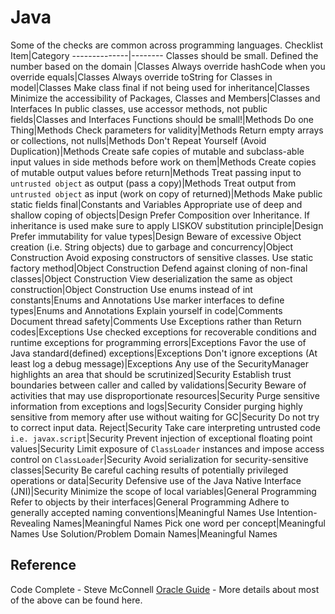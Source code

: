 # Java

Some of the checks are common across programming languages.
Checklist Item|Category
--------------|--------
Classes should be small. Defined the number based on the domain |Classes
Always override hashCode when you override equals|Classes
Always override toString for Classes in model|Classes
Make class final if not being used for inheritance|Classes
Minimize the accessibility of Packages, Classes and Members|Classes and Interfaces
In public classes, use accessor methods, not public fields|Classes and Interfaces
Functions should be small!|Methods
Do one Thing|Methods
Check parameters for validity|Methods
Return empty arrays or collections, not nulls|Methods
Don't Repeat Yourself (Avoid Duplication)|Methods
Create safe copies of mutable and subclass-able input values in side methods before work on them|Methods
Create copies of mutable output values before return|Methods
Treat passing input to `untrusted object` as output (pass a copy)|Methods
Treat output from `untrusted object` as input (work on copy of returned)|Methods
Make public static fields final|Constants and Variables
Appropriate use of deep and shallow coping of objects|Design
Prefer Composition over Inheritance. If inheritance is used make sure to apply LISKOV substitution principle|Design
Prefer immutability for value types|Design
Beware of excessive Object creation (i.e. String objects) due to garbage and concurrency|Object Construction
Avoid exposing constructors of sensitive classes. Use static factory method|Object Construction
Defend against cloning of non-final classes|Object Construction
View deserialization the same as object construction|Object Construction
Use enums instead of int constants|Enums and Annotations
Use marker interfaces to define types|Enums and Annotations
Explain yourself in code|Comments
Document thread safety|Comments
Use Exceptions rather than Return codes|Exceptions
Use checked exceptions for recoverable conditions and runtime exceptions for programming errors|Exceptions
Favor the use of Java standard(defined) exceptions|Exceptions
Don't ignore exceptions (At least log a debug message)|Exceptions
Any use of the SecurityManager highlights an area that should be scrutinized|Security
Establish trust boundaries between caller and called by validations|Security
Beware of activities that may use disproportionate resources|Security
Purge sensitive information from exceptions and logs|Security
Consider purging highly sensitive from memory after use without waiting for GC|Security
Do not try to correct input data. Reject|Security
Take care interpreting untrusted code `i.e. javax.script`|Security
Prevent injection of exceptional floating point values|Security
Limit exposure of `ClassLoader` instances and impose access control on `ClassLoader`|Security
Avoid serialization for security-sensitive classes|Security
Be careful caching results of potentially privileged operations or data|Security
Defensive use of the Java Native Interface (JNI)|Security
Minimize the scope of local variables|General Programming
Refer to objects by their interfaces|General Programming
Adhere to generally accepted naming conventions|Meaningful Names
Use Intention-Revealing Names|Meaningful Names
Pick one word per concept|Meaningful Names
Use Solution/Problem Domain Names|Meaningful Names

## Reference

Code Complete - Steve McConnell
[Oracle Guide](https://www.oracle.com/technetwork/java/seccodeguide-139067.html) - More details about most of the above can be found here.
